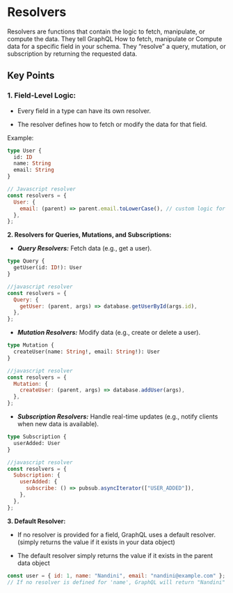 # Resolvers

Resolvers are functions that contain the logic to fetch, manipulate, or compute the data. They tell GraphQL How to fetch, manipulate or Compute data for a specific field in your schema. They “resolve” a query, mutation, or subscription by returning the requested data.

## Key Points

### **1. Field-Level Logic:**

- Every field in a type can have its own resolver.

- The resolver defines how to fetch or modify the data for that field.

Example:

```graphql
type User {
  id: ID
  name: String
  email: String
}
```

```javascript
// Javascript resolver
const resolvers = {
  User: {
    email: (parent) => parent.email.toLowerCase(), // custom logic for the email field
  },
};
```

**2. Resolvers for Queries, Mutations, and Subscriptions:**

- **_Query Resolvers:_** Fetch data (e.g., get a user).

```graphql
type Query {
  getUser(id: ID!): User
}
```

```javascript
//javascript resolver
const resolvers = {
  Query: {
    getUser: (parent, args) => database.getUserById(args.id),
  },
};
```

- **_Mutation Resolvers:_** Modify data (e.g., create or delete a user).

```graphql
type Mutation {
  createUser(name: String!, email: String!): User
}
```

```javascript
//javascript resolver
const resolvers = {
  Mutation: {
    createUser: (parent, args) => database.addUser(args),
  },
};
```

- **_Subscription Resolvers:_** Handle real-time updates (e.g., notify clients when new data is available).

```graphql
type Subscription {
  userAdded: User
}
```

```javascript
//javascript resolver
const resolvers = {
  Subscription: {
    userAdded: {
      subscribe: () => pubsub.asyncIterator(["USER_ADDED"]),
    },
  },
};
```

**3. Default Resolver:**

- If no resolver is provided for a field, GraphQL uses a default resolver.(simply returns the value if it exists in your data object)

- The default resolver simply returns the value if it exists in the parent data object

```javascript
const user = { id: 1, name: "Nandini", email: "nandini@example.com" };
// If no resolver is defined for 'name', GraphQL will return "Nandini" by default
```